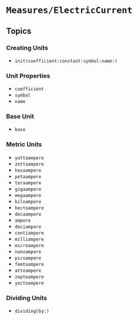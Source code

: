 # ``Measures/ElectricCurrent``

## Topics

### Creating Units

- ``init(coefficient:constant:symbol:name:)``

### Unit Properties

- ``coefficient``
- ``symbol``
- ``name``

### Base Unit

- ``base``

### Metric Units

- ``yottaampere``
- ``zettaampere``
- ``hexaampere``
- ``petaampere``
- ``teraampere``
- ``gigaampere``
- ``megaampere``
- ``kiloampere``
- ``hectoampere``
- ``decaampere``
- ``ampere``
- ``deciampere``
- ``centiampere``
- ``milliampere``
- ``microampere``
- ``nanoampere``
- ``picoampere``
- ``femtoampere``
- ``attoampere``
- ``zeptoampere``
- ``yoctoampere``

### Dividing Units

- ``dividing(by:)``
